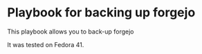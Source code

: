 # Playbook for backing up forgejo

This playbook allows you to back-up forgejo

It was tested on Fedora 41.